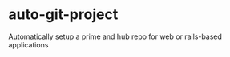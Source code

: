 auto-git-project
================

Automatically setup a prime and hub repo for web or rails-based applications